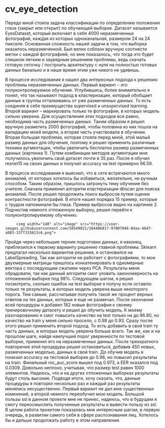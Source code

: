 # cv_eye_detection
 Передо мной стояла задача классификации по определению положения глаза (закрыт или открыт) по обучающей выборке. Датасет называется EyesDataset, который включает в себя 4000 неразмеченных фотографий, каждая из которых одноканальная, размером 24 на 24 пикселя. 
Основанная сложность нашей задачи в том, что выборка оказалось неразмеченной. Был велик соблазн вручную соотнести метки с каждой фотографией, но мне показалось, что тогда это будет слишком легким и заурядным решением проблемы, ведь скачать готовую сеточку / построить архитектуру с нуля на полностью готовых данных банально и в наше время этим уже никого не удивишь.

В процессе исследования я нашел два интересных подхода к решению проблемы неразмеченных данных. Первый вариант – это полуконтролируемое обучение. Углубившись, более внимательно я понял, что так называют подход в кластеризации, который обобщает данные в группы отталкиваясь от уже размеченных данных. То есть соединяя в себе преимущества supervised и unsupervised learning. Второй вариант – маркировать только те фотографии, в которых модель сильно уверена. 
Для осуществления этих подходов все равно, необходима часть размеченных данных. Таким образом я решил вручную разметить 2000 фотографий, чтобы половина из них пошла на валидацию моей модели, а вторая часть участвовала в обучении.
Вторая большая проблема, которая стояла перед мной, этой малый размер данных для обучения, поэтому я решил применить различные техники аугментации, чтобы увеличить бесплатно размер размеченных данных (картинка 1). Путем комбинации методов аугментации мне получилось увеличить свой датасет почти в 35 раз. После я обучил resnet15 на своих данных и получил accuracy на test примерно 96.59.

В процессе исследования я выяснил, что в сете встречаются много аномалий, от которых хотелось бы избавиться, желательно, не ручным способом. Таким образом, пришлось затронуть тему обучение без учителя. Сначала применил алгоритм кластеризации dbscan для поиска аномалий. После решил продолжить поиск выбросов путем оценки контрастности фотографий. В итоге нашел порядка 15 пример, которые с трудом напоминали бы глаза. Пример выбросов видно на картинке 2. Подчистив немного отложенную выборку, решил перейти к полуконтролируемому обучению.

                                
         <img width="148" alt="image" src="https://user-images.githubusercontent.com/50549021/164486817-97007846-84aa-4647-a083-337f333613c6.png">

         
Пройдя через небольшие тернии подготовки данных, я наконец, приблизился к первому варианту решению главной проблемы. Sklearn предлагал несколько вариантов решения,  я остановился на LabelSpreading. Так как алгоритм не работает с фотографиями, то мои двухмерные матрицы пришлось конкатенировать в одномерные вектора с последующим сжатием через PCA. Результаты меня обрадовали, так как данный алгоритм смог уловить закономерность на отложенной выборке под 98%. Следующем шагом, я решил посмотреть, сколько ошибок на test выборке я получу если оставлю только те результаты, в которых модель уверена выше некоторого порога. Тем самым, рассчитывая получить такой же процент верных ответов на тех данных, которые я еще не размечал. После окончания всей процедуры я добавил 182 новые фотографии к своему тренировочному датасету и решил до обучить модель. К моему разочарованию я смог повысить качество на test только на до 96.80, но качество на train у меня сильно просело, с 0.98 до 0.93.
Сразу после этого решил применить второй подход. То есть добавить в свой train ту часть данных, в которых модель уверена больше всего. Так же, как и на прошлом шаге, найдя наилучший порог уверенности по тестовой выборке, применил его на неразмеченных данных. После трехкратного повторения этой процедуры решил остановиться, добавив 450 новых, размеченных моделью, данных в свой train. До обучив модель я понизил accuracy на тестовой выборке до 0.96, но повысил результаты на train.
Финальный roc_auc_score вышел под 0.973, а EER оказался под 0.0309. Довольно неплохо, учитывая, что размер test равен 1000 элементов. Надеюсь, что и на других отложенных выборках результаты будут столь высокие. 
Подводя итоги, хочу сказать, что, данные процедуры я повторял несколько раз и каждый раз результаты менялись несущественно. Первый вариант не дал мне существенных изменений, а второй немного переобучил мою модель. Большой пользы ssl в данном проекте мне не принес, надеюсь, что в будущем я смогу переосмыслить полученные результаты и вывести пользу из ssl. В целом работа проектом показалась мне интересным шагом, в первую очередь, в развитии самого себя в сфере распознавания лиц. Хотелось бы и дальше продолжать работу в этом направлении.

